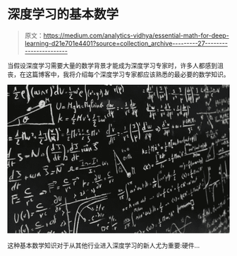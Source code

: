 # 深度学习的基本数学

> 原文：<https://medium.com/analytics-vidhya/essential-math-for-deep-learning-d21e701e4401?source=collection_archive---------27----------------------->

当假设深度学习需要大量的数学背景才能成为深度学习专家时，许多人都感到沮丧，在这篇博客中，我将介绍每个深度学习专家都应该熟悉的最必要的数学知识。

![](img/bcc3c9fa0f37a37751c9f8858a78a3f5.png)

这种基本数学知识对于从其他行业进入深度学习的新人尤为重要:硬件…
